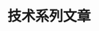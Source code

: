 ---
title: "技术系列文章"
keywords: ["编程技巧", "全栈开发", "前端开发", "后端开发", "移动端开发", "DevOps技术", "Python", "爬虫", "SEO", "量化交易技术", "Java", "Elixir", "函数式开发", "面向对象开发", "高并发系统架构", "重构", "TDD", "DDD", "系统架构", "分布式与微服务", "P2P技术", "GitHub开源项目", "套利技术", "Bot开发"]
description: "技术系列文章，分享我的一些编程技巧、全栈开发技术包括前后端移动端与DevOps技术、Python学习、爬虫开发、SEO的相关技术、量化交易Tushare库相关工具开发、Java与Elixir的编程技巧、Nodejs、微服务与分布式、重构TDD与DDD、GitHub开源项目的开发等"
---